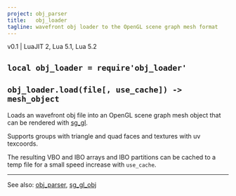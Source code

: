```yaml
---
project: obj_parser
title:   obj_loader
tagline: wavefront obj loader to the OpenGL scene graph mesh format
---
```


v0.1 | LuaJIT 2, Lua 5.1, Lua 5.2

## `local obj_loader = require'obj_loader'`

## `obj_loader.load(file[, use_cache]) -> mesh_object`

Loads an wavefront obj file into an OpenGL scene graph mesh object that can be rendered with [sg_gl](sg_gl.html).

Supports groups with triangle and quad faces and textures with uv texcoords.

The resulting VBO and IBO arrays and IBO partitions can be cached to a temp file
for a small speed increase with `use_cache`.

----
See also: [obj_parser](obj_parser.html), [sg_gl_obj](sg_gl_obj.html)

